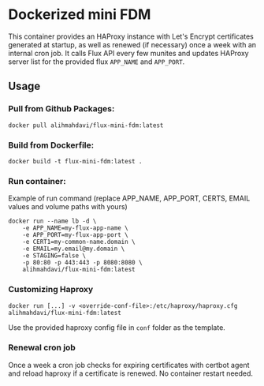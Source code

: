 # Dockerized mini FDM

This container provides an HAProxy instance with Let's Encrypt certificates generated
at startup, as well as renewed (if necessary) once a week with an internal cron job. It calls Flux API every few munites and updates HAProxy server list for the provided flux `APP_NAME` and `APP_PORT`.

## Usage

### Pull from Github Packages:

```
docker pull alihmahdavi/flux-mini-fdm:latest
```

### Build from Dockerfile:

```
docker build -t flux-mini-fdm:latest .
```

### Run container:

Example of run command (replace APP_NAME, APP_PORT, CERTS, EMAIL values and volume paths with yours)

```
docker run --name lb -d \
    -e APP_NAME=my-flux-app-name \
    -e APP_PORT=my-flux-app-port \
    -e CERT1=my-common-name.domain \
    -e EMAIL=my.email@my.domain \
    -e STAGING=false \
    -p 80:80 -p 443:443 -p 8080:8080 \
    alihmahdavi/flux-mini-fdm:latest
```

### Customizing Haproxy

    docker run [...] -v <override-conf-file>:/etc/haproxy/haproxy.cfg alihmahdavi/flux-mini-fdm:latest

Use the provided haproxy config file in `conf` folder as the template.

### Renewal cron job

Once a week a cron job checks for expiring certificates with certbot agent and reload haproxy if a certificate is renewed. No container restart needed.



